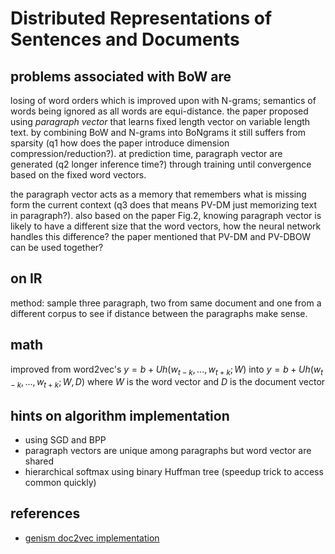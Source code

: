 # Distributed Representations of Sentences and Documents

## problems associated with BoW are

losing of word orders which is improved upon with N-grams; semantics of words being ignored as all words are equi-distance. the paper proposed using *paragraph vector* that learns fixed length vector on variable length text. by combining BoW and N-grams into BoNgrams it still suffers from sparsity (q1 how does the paper introduce dimension compression/reduction?). at prediction time, paragraph vector are generated (q2 longer inference time?) through training until convergence based on the fixed word vectors.

the paragraph vector acts as a memory that remembers what is missing form the current context (q3 does that means PV-DM just memorizing text in paragraph?). also based on the paper Fig.2, knowing paragraph vector is likely to have a different size that the word vectors, how the neural network handles this difference? the paper mentioned that PV-DM and PV-DBOW can be used together?

## on IR

method: sample three paragraph, two from same document and one from a different corpus to see if distance between the paragraphs make sense.

## math

improved from word2vec's $y=b+Uh(w_{t-k},...,w_{t+k};W)$ into $y=b+Uh(w_{t-k},...,w_{t+k};W,D)$ where $W$ is the word vector and $D$ is the document vector


## hints on algorithm implementation

- using SGD and BPP
- paragraph vectors are unique among paragraphs but word vector are shared
- hierarchical softmax using binary Huffman tree (speedup trick to access common quickly)

## references

- [genism doc2vec implementation](https://radimrehurek.com/gensim/models/doc2vec.html)